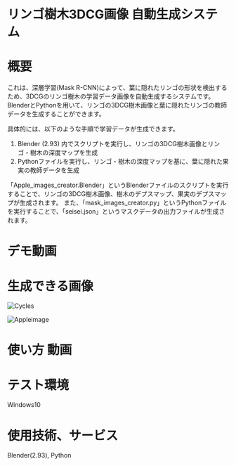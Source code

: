 # リンゴ樹木3DCG画像 自動生成システム
# 概要
これは、深層学習(Mask R-CNN)によって、葉に隠れたリンゴの形状を検出するため、3DCGのリンゴ樹木の学習データ画像を自動生成するシステムです。
BlenderとPythonを用いて、リンゴの3DCG樹木画像と葉に隠れたリンゴの教師データを生成することができます。

具体的には、以下のような手順で学習データが生成できます。
1. Blender (2.93) 内でスクリプトを実行し、リンゴの3DCG樹木画像とリンゴ・樹木の深度マップを生成
2. Pythonファイルを実行し、リンゴ・樹木の深度マップを基に、葉に隠れた果実の教師データを生成

「Apple_images_creator.Blender」というBlenderファイルのスクリプトを実行することで、リンゴの3DCG樹木画像、樹木のデプスマップ、果実のデプスマップが生成されます。
また、「mask_images_creator.py」というPythonファイルを実行することで、「seisei.json」というマスクデータの出力ファイルが生成されます。


# デモ動画

# 生成できる画像
![Cycles](https://user-images.githubusercontent.com/98790632/154609642-a3ea4864-92b6-466e-af3c-151c2f581357.png)

![Appleimage](https://user-images.githubusercontent.com/98790632/155022781-73bf5893-a1ea-49f1-9b4a-0880e1da95bb.png)

# 使い方 動画

# テスト環境
Windows10

# 使用技術、サービス
Blender(2.93), Python

